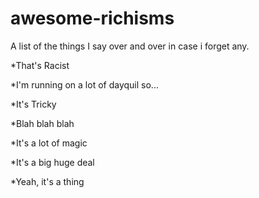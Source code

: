 # awesome-richisms
A list of the things I say over and over in case i forget any.

*That's Racist

*I'm running on a lot of dayquil so...

*It's Tricky

*Blah blah blah

*It's a lot of magic

*It's a big huge deal

*Yeah, it's a thing
